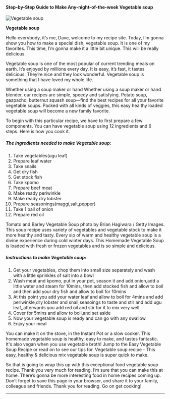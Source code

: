             

#### Step-by-Step Guide to Make Any-night-of-the-week Vegetable soup

![Vegetable soup](https://img-global.cpcdn.com/recipes/e3cc392a74eeafe4/751x532cq70/vegetable-soup-recipe-main-photo.jpg)

**Vegetable soup**

Hello everybody, it’s me, Dave, welcome to my recipe site. Today, I’m gonna show you how to make a special dish, vegetable soup. It is one of my favorites. This time, I’m gonna make it a little bit unique. This will be really delicious.

Vegetable soup is one of the most popular of current trending meals on earth. It’s enjoyed by millions every day. It is easy, it’s fast, it tastes delicious. They’re nice and they look wonderful. Vegetable soup is something that I have loved my whole life.

Whether using a soup maker or hand Whether using a soup maker or hand blender, our recipes are simple, speedy and satisfying. Potato soup, gazpacho, butternut squash soup—find the best recipes for all your favorite vegetable soups. Packed with all kinds of veggies, this easy healthy loaded vegetable soup will become a new family favorite.

To begin with this particular recipe, we have to first prepare a few components. You can have vegetable soup using 12 ingredients and 6 steps. Here is how you cook it.

##### The ingredients needed to make Vegetable soup:

1.  Take vegetables(ugu leaf)
2.  Prepare leaf water
3.  Take snails
4.  Get dry fish
5.  Get stock fish
6.  Take kpomo
7.  Prepare beef meat
8.  Make ready periwinkle
9.  Make ready dry lobster
10.  Prepare seasonings(maggi,salt,pepper)
11.  Take 1 ball of onion
12.  Prepare red oil

Tomato and Barley Vegetable Soup photo by Brian Hagiwara / Getty Images. This soup recipe uses variety of vegetables and vegetable stock to make it more healthy and tasty. Every sip of warm and healthy vegetable soup is a divine experience during cold winter days. This Homemade Vegetable Soup is loaded with fresh or frozen vegetables and is so simple and delicious.

##### Instructions to make Vegetable soup:

1.  Get your vegetables, chop them into small size separately and wash with a little sprinkles of salt into a bowl
2.  Wash meat and kpomo, put in your pot, season it and add onion,add a little water and steam for 10mins, then add stocked fish and allow to boil and then add your dry fish and allow to boil for 10mins
3.  At this point you add your water leaf and allow to boil for 4mins and add periwinkle,dry lobster and snail,seasoings to taste and stir and add ugu leaf,,afterwards you add red oil and stir for it to mix very well
4.  Cover for 5mins and allow to boil,and set aside
5.  Now your vegetable soup is ready and can go with any swallow
6.  Enjoy your meal

You can make it on the stove, in the Instant Pot or a slow cooker. This homemade vegetable soup is healthy, easy to make, and tastes fantastic. It's also vegan when you use vegetable broth! Jump to the Easy Vegetable Soup Recipe or read on to see our tips for. Vegetable soup recipe - This easy, healthy & delicious mix vegetable soup is super quick to make.

So that is going to wrap this up with this exceptional food vegetable soup recipe. Thank you very much for reading. I’m sure that you can make this at home. There’s gonna be more interesting food in home recipes coming up. Don’t forget to save this page in your browser, and share it to your family, colleague and friends. Thank you for reading. Go on get cooking!

* * *